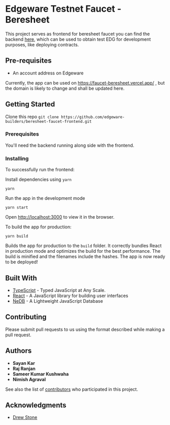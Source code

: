 # Edgeware Testnet Faucet - Beresheet 

This project serves as frontend for beresheet faucet you can find the backend [here](https://github.com/kushwahasameerkumar/beresheet-faucet-backend), which can be used to obtain test EDG for development purposes, like deploying contracts.

## Pre-requisites
- An account address on Edgeware

Currently, the app can be used on https://faucet-beresheet.vercel.app/ , but the domain is likely to change and shall be updated here.

## Getting Started

Clone this repo ```git clone https://github.com/edgeware-builders/beresheet-faucet-frontend.git```

### Prerequisites

You'll need the backend running along side with the frontend.

### Installing

To successfully run the frontend:

Install dependencies using ```yarn```

```
yarn
```

Run the app in the development mode

```
yarn start
```
Open [http://localhost:3000](http://localhost:3000) to view it in the browser.

To build the app for production:
```
yarn build
```

Builds the app for production to the `build` folder.
It correctly bundles React in production mode and optimizes the build for the best performance.
The build is minified and the filenames include the hashes.
The app is now ready to be deployed!

## Built With

* [TypeScript](https://www.typescriptlang.org/) - Typed JavaScript at Any Scale.
* [React](https://reactjs.org/) - A JavaScript library for building user interfaces
* [NeDB](https://github.com/louischatriot/nedb) - A Lightweight JavaScript Database

## Contributing

Please submit pull requests to us using the format described while making a pull request.

## Authors

* **Sayan Kar**
* **Raj Ranjan**
* **Sameer Kumar Kushwaha**
* **Nimish Agraval**

See also the list of [contributors](https://github.com/nblogist/beresheet-faucet-frontend/contributors) who participated in this project.

## Acknowledgments

* [Drew Stone](https://github.com/drewstone/)
